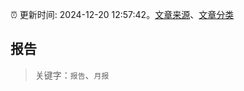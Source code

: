 :alarm_clock: 更新时间: 2024-12-20 12:57:42。[文章来源](/README.md)、[文章分类](/TAGS.md)

## 报告


> 关键字：`报告`、`月报`



